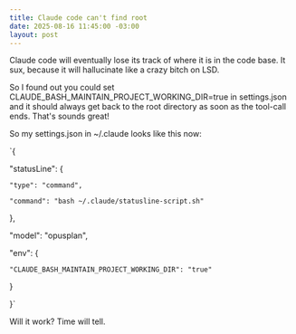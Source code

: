 ```yaml
---
title: Claude code can't find root
date: 2025-08-16 11:45:00 -03:00
layout: post
---
```


Claude code will eventually lose its track of where it is in the code base. It sux, because it will hallucinate like a crazy bitch on LSD.

So I found out you could set CLAUDE_BASH_MAINTAIN_PROJECT_WORKING_DIR=true in settings.json and it should always get back to the root directory as soon as the tool-call ends. That's sounds great!

So my settings.json in \~/.claude looks like this now:

`{

  "statusLine": {

    "type": "command",

    "command": "bash ~/.claude/statusline-script.sh"

  },

  "model": "opusplan",

  "env": {

    "CLAUDE_BASH_MAINTAIN_PROJECT_WORKING_DIR": "true"

  }

}`

Will it work? Time will tell.